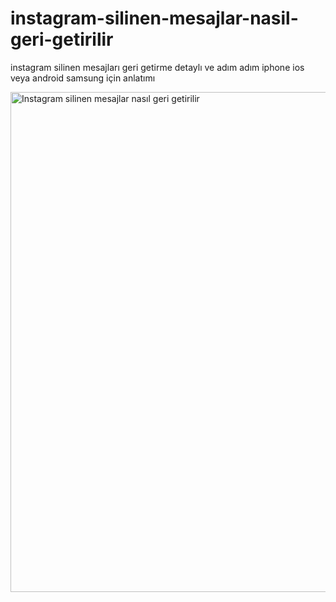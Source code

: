 # instagram-silinen-mesajlar-nasil-geri-getirilir
instagram silinen mesajları geri getirme detaylı ve adım adım iphone ios veya android samsung için anlatımı

<a href="https://takipci.al/">
  <img src="https://github.com/user-attachments/assets/81f42d59-0b13-47c1-b294-32334acada09" 
       width="800" 
       alt="Instagram silinen mesajlar nasıl geri getirilir" />
</a>


